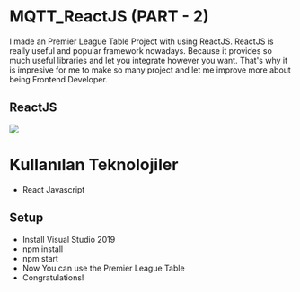 
# MQTT_ReactJS (PART - 2)
I made an Premier League Table Project with using ReactJS. ReactJS is really useful and popular framework nowadays. Because it provides so much useful libraries and let you integrate however you want. That's why it is impresive for me to make so many project and let me improve more about being Frontend Developer.

## ReactJS

<img src="GifFiles/PLT.gif">


# Kullanılan Teknolojiler

- React Javascript

## Setup

- Install Visual Studio 2019
- npm install
- npm start
- Now You can use the Premier League Table
- Congratulations!
